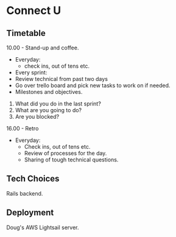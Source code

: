 # Connect U





## Timetable
10.00 - Stand-up and coffee.
- Everyday:
  - check ins, out of tens etc.
- Every sprint:
 - Review technical from past two days
 - Go over trello board and pick new tasks to work on if needed.
 - Milestones and objectives.
 1. What did you do in the last sprint?
 2. What are you going to do?
 3. Are you blocked?

16.00 - Retro
- Everyday:
  - Check ins, out of tens etc.
  - Review of processes for the day.
  - Sharing of tough technical questions.



## Tech Choices
Rails backend.



## Deployment
Doug's AWS Lightsail server.

